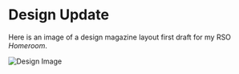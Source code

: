 # Design Update
Here is an image of a design magazine layout first draft for my RSO _Homeroom_. 

![Design Image]("Design.jpg")